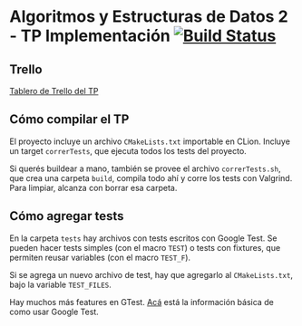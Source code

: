 # Algoritmos y Estructuras de Datos 2 - TP Implementación [![Build Status](https://travis-ci.com/ZebaSz/algo2-tp3.svg?token=RsVvgVhBTWzmo98qb3zh&branch=master)](https://travis-ci.com/ZebaSz/algo2-tp3)

## Trello

[Tablero de Trello del TP](https://trello.com/b/hXtL2sma/tp3-algo2)

## Cómo compilar el TP

El proyecto incluye un archivo `CMakeLists.txt` importable en CLion. Incluye un target `correrTests`, que ejecuta todos los tests del proyecto.

Si querés buildear a mano, también se provee el archivo `correrTests.sh`, que crea una carpeta `build`, compila todo ahí y corre los tests con Valgrind. Para limpiar, alcanza con borrar esa carpeta.

## Cómo agregar tests

En la carpeta `tests` hay archivos con tests escritos con Google Test. Se pueden hacer tests simples (con el macro `TEST`) o tests con fixtures, que permiten reusar variables (con el macro `TEST_F`).

Si se agrega un nuevo archivo de test, hay que agregarlo al `CMakeLists.txt`, bajo la variable `TEST_FILES`.

Hay muchos más features en GTest. [Acá](https://github.com/google/googletest/blob/master/googletest/docs/Primer.md) está la información básica de como usar Google Test.